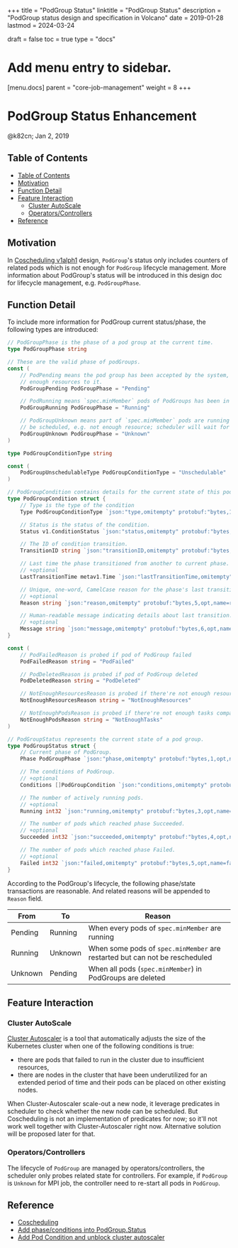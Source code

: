 +++
title = "PodGroup Status"
linktitle = "PodGroup Status"
description = "PodGroup status design and specification in Volcano"
date = 2019-01-28
lastmod = 2024-03-24

draft = false
toc = true
type = "docs"

# Add menu entry to sidebar.
[menu.docs]
  parent = "core-job-management"
  weight = 8
+++ 

# PodGroup Status Enhancement

@k82cn; Jan 2, 2019

## Table of Contents

* [Table of Contents](#table-of-contents)
* [Motivation](#motivation)
* [Function Detail](#function-detail)
* [Feature Interaction](#feature-interaction)
   * [Cluster AutoScale](#cluster-autoscale)
   * [Operators/Controllers](#operatorscontrollers)
* [Reference](#reference)

## Motivation

In [Coscheduling v1alph1](https://github.com/kubernetes/enhancements/pull/639) design, `PodGroup`'s status
only includes counters of related pods which is not enough for `PodGroup` lifecycle management. More information
about PodGroup's status will be introduced in this design doc for lifecycle management, e.g. `PodGroupPhase`.

## Function Detail

To include more information for PodGroup current status/phase, the following types are introduced:

```go
// PodGroupPhase is the phase of a pod group at the current time.
type PodGroupPhase string

// These are the valid phase of podGroups.
const (
    // PodPending means the pod group has been accepted by the system, but scheduler can not allocate
    // enough resources to it.
    PodGroupPending PodGroupPhase = "Pending"

    // PodRunning means `spec.minMember` pods of PodGroups has been in running phase.
    PodGroupRunning PodGroupPhase = "Running"

    // PodGroupUnknown means part of `spec.minMember` pods are running but the other part can not
    // be scheduled, e.g. not enough resource; scheduler will wait for related controller to recover it.
    PodGroupUnknown PodGroupPhase = "Unknown"
)

type PodGroupConditionType string

const (
    PodGroupUnschedulableType PodGroupConditionType = "Unschedulable"
)

// PodGroupCondition contains details for the current state of this pod group.
type PodGroupCondition struct {
    // Type is the type of the condition
    Type PodGroupConditionType `json:"type,omitempty" protobuf:"bytes,1,opt,name=type"`

    // Status is the status of the condition.
    Status v1.ConditionStatus `json:"status,omitempty" protobuf:"bytes,2,opt,name=status"`

    // The ID of condition transition.
    TransitionID string `json:"transitionID,omitempty" protobuf:"bytes,3,opt,name=transitionID"`

    // Last time the phase transitioned from another to current phase.
    // +optional
    LastTransitionTime metav1.Time `json:"lastTransitionTime,omitempty" protobuf:"bytes,4,opt,name=lastTransitionTime"`

    // Unique, one-word, CamelCase reason for the phase's last transition.
    // +optional
    Reason string `json:"reason,omitempty" protobuf:"bytes,5,opt,name=reason"`

    // Human-readable message indicating details about last transition.
    // +optional
    Message string `json:"message,omitempty" protobuf:"bytes,6,opt,name=message"`
}

const (
    // PodFailedReason is probed if pod of PodGroup failed
    PodFailedReason string = "PodFailed"

    // PodDeletedReason is probed if pod of PodGroup deleted
    PodDeletedReason string = "PodDeleted"

    // NotEnoughResourcesReason is probed if there're not enough resources to schedule pods
    NotEnoughResourcesReason string = "NotEnoughResources"

    // NotEnoughPodsReason is probed if there're not enough tasks compared to `spec.minMember`
    NotEnoughPodsReason string = "NotEnoughTasks"
)

// PodGroupStatus represents the current state of a pod group.
type PodGroupStatus struct {
    // Current phase of PodGroup.
    Phase PodGroupPhase `json:"phase,omitempty" protobuf:"bytes,1,opt,name=phase"`

    // The conditions of PodGroup.
    // +optional
    Conditions []PodGroupCondition `json:"conditions,omitempty" protobuf:"bytes,2,opt,name=conditions"`

    // The number of actively running pods.
    // +optional
    Running int32 `json:"running,omitempty" protobuf:"bytes,3,opt,name=running"`

    // The number of pods which reached phase Succeeded.
    // +optional
    Succeeded int32 `json:"succeeded,omitempty" protobuf:"bytes,4,opt,name=succeeded"`

    // The number of pods which reached phase Failed.
    // +optional
    Failed int32 `json:"failed,omitempty" protobuf:"bytes,5,opt,name=failed"`
}

```

According to the PodGroup's lifecycle, the following phase/state transactions are reasonable. And related
reasons will be appended to `Reason` field.

| From    | To            | Reason  |
|---------|---------------|---------|
| Pending | Running       | When every pods of `spec.minMember` are running |
| Running | Unknown       | When some pods of `spec.minMember` are restarted but can not be rescheduled |
| Unknown | Pending       | When all pods (`spec.minMember`) in PodGroups are deleted |

## Feature Interaction

### Cluster AutoScale

[Cluster Autoscaler](https://github.com/kubernetes/autoscaler/tree/master/cluster-autoscaler) is a tool that
automatically adjusts the size of the Kubernetes cluster when one of the following conditions is true:

* there are pods that failed to run in the cluster due to insufficient resources,
* there are nodes in the cluster that have been underutilized for an extended period of time and their pods can be placed on other existing nodes.

When Cluster-Autoscaler scale-out a new node, it leverage predicates in scheduler to check whether the new node can be
scheduled. But Coscheduling is not an implementation of predicates for now; so it'll not work well together with
Cluster-Autoscaler right now. Alternative solution will be proposed later for that.

### Operators/Controllers

The lifecycle of `PodGroup` are managed by operators/controllers, the scheduler only probes related state for
controllers. For example, if `PodGroup` is `Unknown` for MPI job, the controller need to re-start all pods in `PodGroup`.

## Reference

* [Coscheduling](https://github.com/kubernetes/enhancements/pull/639)
* [Add phase/conditions into PodGroup.Status](https://github.com/kubernetes-sigs/kube-batch/issues/521)
* [Add Pod Condition and unblock cluster autoscaler](https://github.com/kubernetes-sigs/kube-batch/issues/526)

